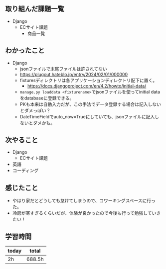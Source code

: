 
## 取り組んだ課題一覧
- Django
	- ECサイト課題
		- 商品一覧
## わかったこと
- Django
	- jsonファイルで末尾ファイルは許されてない
	- https://plugout.hateblo.jp/entry/2024/02/01/000000
	- fixturesディレクトリは各アプリケーションディレクトリ配下に置く。
		- https://docs.djangoproject.com/en/4.2/howto/initial-data/
	- `manage.py loaddata <fixturename>`でjsonファイルを使ってinitial dataをdatabaseに登録できる。
	- PKも本来は自動入力だが、この手法でデータ登録する場合は記入しないとダメっぽい？
	- DateTimeFieldでauto_now=Trueにしていても、jsonファイルに記入しないとダメかも。
## 次やること
- Django
	- ECサイト課題
- 英語
- コーディング
## 感じたこと
- やはり家だとどうしても怠けてしまうので、コワーキングスペースに行った。
- 冷房が寒すぎるくらいだが、体験が良かったので今後も行って勉強していきたい！
## 学習時間

| today | total  |
| ----- | ------ |
| 2h    | 688.5h |

